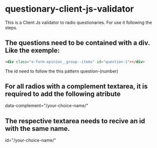 # questionary-client-js-validator

This is a Client Js validator to radio questionaries.
For use it following the steps.

The questions need to be contained with a div. Like the exemple:
------
```html
<div class="o-form-opinion__group--items" id="question-1"></div>
```
The id need to follow the this pattern question-(number)

For all radios with a complement textarea, it is required to add the following atribute
------
data-complement="/your-choice-name/"

The respective textarea needs to recive an id with the same name.
------
id="/your-choice-name/"
